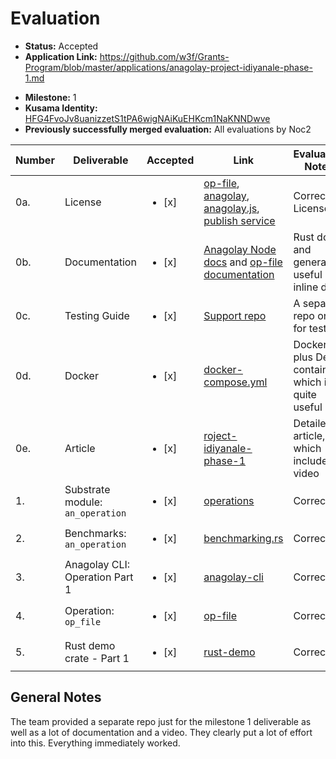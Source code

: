 # Evaluation

- **Status:** Accepted
- **Application Link:** https://github.com/w3f/Grants-Program/blob/master/applications/anagolay-project-idiyanale-phase-1.md

* **Milestone:** 1
* **Kusama Identity:** [HFG4FvoJv8uanizzetS1tPA6wigNAiKuEHKcm1NaKNNDwve](https://polkascan.io/pre/kusama/account/HFG4FvoJv8uanizzetS1tPA6wigNAiKuEHKcm1NaKNNDwve)
* **Previously successfully merged evaluation:** All evaluations by Noc2

| Number | Deliverable                      | Accepted               | Link                                                                                                                                                                                                                                                                                                    | Evaluation Notes                                |
| ------ | -------------------------------- | ---------------------- | ------------------------------------------------------------------------------------------------------------------------------------------------------------------------------------------------------------------------------------------------------------------------------------------------------- | ----------------------------------------------- |
| 0a.    | License                          | <ul><li>[x] </li></ul> | [op-file](https://gitlab.com/anagolay/op-file/-/blob/main/LICENSE), [anagolay](https://gitlab.com/anagolay/anagolay/-/blob/main/LICENSE), [anagolay.js](https://gitlab.com/anagolay/anagolay-js/-/blob/main/LICENSE), [publish service](https://gitlab.com/anagolay/micro-services/-/blob/main/LICENSE) | Correct License                                 |
| 0b.    | Documentation                    | <ul><li>[x] </li></ul> | [Anagolay Node docs](https://ipfs.anagolay.network/ipfs/bafybeieyp6szilglbepuvc7maz3crqfvdptpuslhgy6t5qbb3t3zuq2muy/anagolay/index.html) and [op-file documentation](https://ipfs.anagolay.network/ipfs/bafybeiahkoghy4yozvqrp5q66mitk6kpxdec243mdzcel67jdt3gcyffi4/op_file/index.html)                 | Rust docs and generally useful inline docs      |
| 0c.    | Testing Guide                    | <ul><li>[x] </li></ul> | [Support repo](https://github.com/anagolay/w3f-grant-support-repo/tree/project-idiyanale-phase1)                                                                                                                                                                                                        | A separate repo only for testing                |
| 0d.    | Docker                           | <ul><li>[x] </li></ul> | [docker-compose.yml](https://github.com/anagolay/w3f-grant-support-repo/blob/project-idiyanale-phase1/docker-compose.yml)                                                                                                                                                                               | Docker plus Dev container which is quite useful |
| 0e.    | Article                          | <ul><li>[x] </li></ul> | [roject-idiyanale-phase-1](https://blog.anagolay.network/articles/project-idiyanale-phase-1.html)                                                                                                                                                                                                       | Detailed article, which includes a video        |
| 1.     | Substrate module: `an_operation` | <ul><li>[x] </li></ul> | [operations](https://gitlab.com/anagolay/anagolay/-/tree/main/pallets/operations/src)                                                                                                                                                                                                                   | Correct                                         |
| 2.     | Benchmarks: `an_operation`       | <ul><li>[x] </li></ul> | [benchmarking.rs](https://gitlab.com/anagolay/anagolay/-/blob/main/pallets/operations/src/benchmarking.rs)                                                                                                                                                                                              | Correct                                         |
| 3.     | Anagolay CLI: Operation Part 1   | <ul><li>[x] </li></ul> | [anagolay-cli](https://github.com/anagolay/w3f-grant-support-repo/tree/project-idiyanale-phase1#anagolay-cli)                                                                                                                                                                                           | Correct                                         |
| 4.     | Operation: `op_file`             | <ul><li>[x] </li></ul> | [op-file](https://gitlab.com/anagolay/operations/op-file)                                                                                                                                                                                                                                               | Correct                                         |
| 5.     | Rust demo crate - Part 1         | <ul><li>[x] </li></ul> | [rust-demo](https://github.com/anagolay/w3f-grant-support-repo/tree/project-idiyanale-phase1/rust-demo)                                                                                                                                                                                                 | Correct                                         |

## General Notes

The team provided a separate repo just for the milestone 1 deliverable as well as a lot of documentation and a video. They clearly put a lot of effort into this. Everything immediately worked.
